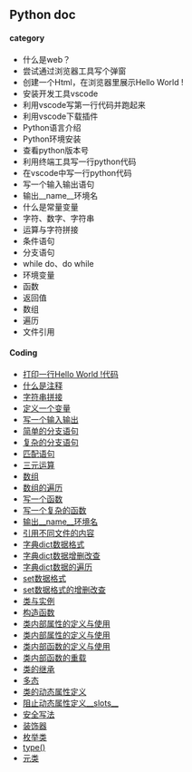 ## Python doc

#### category

- 什么是web？
- 尝试通过浏览器工具写个弹窗
- 创建一个Html，在浏览器里展示Hello World !
- 安装开发工具vscode
- 利用vscode写第一行代码并跑起来
- 利用vscode下载插件
- Python语言介绍
- Python环境安装
- 查看python版本号
- 利用终端工具写一行python代码
- 在vscode中写一行python代码
- 写一个输入输出语句
- 输出__name__环境名
- 什么是常量变量
- 字符、数字、字符串
- 运算与字符拼接
- 条件语句
- 分支语句
- while do、do while
- 环境变量
- 函数
- 返回值
- 数组
- 遍历
- 文件引用



#### Coding

- [打印一行Hello World !代码](./demos/01.py)
- [什么是注释](./demos/16.py)
- [字符串拼接](./demos/17.py)
- [定义一个变量](./demos/03.py)
- [写一个输入输出](./demos/04.py)
- [简单的分支语句](./demos/05.py)
- [复杂的分支语句](./demos/06.py)
- [匹配语句](./demos/07.py)
- [三元运算](./demos/08.py)
- [数组](./demos/09.py)
- [数组的遍历](./demos/10.py)
- [写一个函数](./demos/11.py)
- [写一个复杂的函数](./demos/12.py)
- [输出__name__环境名](./demos/12.py)
- [引用不同文件的内容](./demos/13.py)
- [字典dict数据格式](./demos/14.py)
- [字典dict数据增删改查](./demos/15.py)
- [字典dict数据的遍历](./demos/18.py)
- [set数据格式](./demos/19.py)
- [set数据格式的增删改查](./demos/20.py)
- [类与实例](./demos/21.py)
- [构造函数](./demos/21.py)
- [类内部属性的定义与使用](./demos/22.py)
- [类内部属性的定义与使用](./demos/29.py)
- [类内部函数的定义与使用](./demos/23.py)
- [类内部函数的重载](./demos/24.py)
- [类的继承](./demos/25.py)
- [多态](./demos/26.py)
- [类的动态属性定义](./demos/27.py)
- [阻止动态属性定义__slots__](./demos/28.py)
- [安全写法](./demos/30.py)
- [装饰器](./demos/31.py)
- [枚举类](./demos/32.py)
- [type()](./demos/33.py)
- [元类](./demos/34.py)


